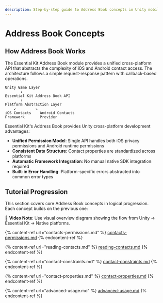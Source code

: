 ```yaml
---
description: Step-by-step guide to Address Book concepts in Unity mobile games
---
```


# Address Book Concepts

## How Address Book Works

The Essential Kit Address Book module provides a unified cross-platform API that abstracts the complexity of iOS and Android contact access. The architecture follows a simple request-response pattern with callback-based operations.

```
Unity Game Layer
       ↓
Essential Kit Address Book API
       ↓
Platform Abstraction Layer
    ↙         ↘
iOS Contacts    Android Contacts
Framework       Provider
```

Essential Kit's Address Book provides Unity cross-platform development advantages:

- **Unified Permission Model**: Single API handles both iOS privacy permissions and Android runtime permissions
- **Consistent Data Structure**: Contact properties are standardized across platforms
- **Automatic Framework Integration**: No manual native SDK integration required
- **Built-in Error Handling**: Platform-specific errors abstracted into common error types

## Tutorial Progression

This section covers core Address Book concepts in logical progression. Each concept builds on the previous one:

📌 **Video Note**: Use visual overview diagram showing the flow from Unity → Essential Kit → Native platforms.

{% content-ref url="contacts-permissions.md" %}
[contacts-permissions.md](contacts-permissions.md)
{% endcontent-ref %}

{% content-ref url="reading-contacts.md" %}
[reading-contacts.md](reading-contacts.md)
{% endcontent-ref %}

{% content-ref url="contact-constraints.md" %}
[contact-constraints.md](contact-constraints.md)
{% endcontent-ref %}

{% content-ref url="contact-properties.md" %}
[contact-properties.md](contact-properties.md)
{% endcontent-ref %}

{% content-ref url="advanced-usage.md" %}
[advanced-usage.md](advanced-usage.md)
{% endcontent-ref %}